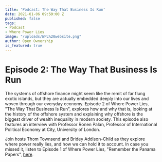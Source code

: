 ```yaml
---
title: 'Podcast: The Way That Business Is Run'
date: 2021-01-06 09:59:00 Z
published: false
tags:
- Podcast
- Where Power Lies
image: "/uploads/WPL%20website.png"
author: Open Ownership
is_featured: true
---
```


# Episode 2: The Way That Business Is Run

The systems of offshore finance might seem like the remit of far flung exotic islands, but they are actually embedded deeply into our lives and woven through our everyday economy. Episode 2 of Where Power Lies, "The Way That Business Is Run", explores how and why that is, looking at the history of the offshore system and explaining why offshore is the biggest driver of wealth inequality in modern society. This episode also features an interview with Professor Ronen Palan, Professor of International Political Economy at City, University of London.

Join hosts Thom Townsend and Bridey Addison-Child as they explore where power really lies, and how we can hold it to account. In case you missed it, listen to Episode 1 of Where Power Lies, "Remember the Panama Papers", [here](https://anchor.fm/open-ownership). 
